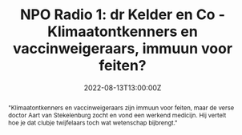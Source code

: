 ---
title: 'NPO Radio 1: dr Kelder en Co - Klimaatontkenners en vaccinweigeraars, immuun voor feiten?'

event: 'NPO Radio 1: dr Kelder en Co'
event_url: https://www.nporadio1.nl/fragmenten/dr-kelder-en-co/943df0a1-01e8-4cc9-b2ce-6a2e325529b4/2022-08-12-klimaatontkenners-en-vaccinweigeraars-immuun-voor-feiten

summary: In de rubriek 'De jonge doctor' mocht ik bij dr Kelder en Co vertellen over mijn onderzoek!
abstract: '"Klimaatontkenners en vaccinweigeraars zijn immuun voor feiten, maar de verse doctor Aart van Stekelenburg zocht en vond een werkend medicijn. Hij vertelt hoe je dat clubje twijfelaars toch wat wetenschap bijbrengt."'

# Talk start and end times.
#   End time can optionally be hidden by prefixing the line with `#`.
date: '2022-08-13T13:00:00Z'
date_end: '2022-08-13T14:00:00Z'
all_day: false

# Schedule page publish date (NOT talk date).
publishDate: '2000-01-01T00:00:00Z'

authors: []
tags: []

# Is this a featured talk? (true/false)
featured: false

image:
  caption: 
  focal_point: Right

links:
- icon: twitter
  icon_pack: fab
  name: Follow
  url: https://twitter.com/drKelderenCo
url_code: ""
url_pdf: ""
url_slides: ""
url_video: "https://www.nporadio1.nl/fragmenten/dr-kelder-en-co/943df0a1-01e8-4cc9-b2ce-6a2e325529b4/2022-08-12-klimaatontkenners-en-vaccinweigeraars-immuun-voor-feiten"

---